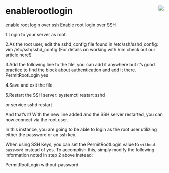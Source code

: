 # enablerootlogin    <img align="right" src="https://visitor-badge.laobi.icu/badge?page_id=noetovar5.enablerootlogin"/>
enable root login over ssh
Enable root login over SSH

1.Login to your server as root.

2.As the root user, edit the sshd_config file found in /etc/ssh/sshd_config:
vim /etc/ssh/sshd_config
(For details on working with Vim check out our article here!)

3.Add the following line to the file, you can add it anywhere but it’s good practice to find the block about authentication and add it there.
PermitRootLogin yes

4.Save and exit the file.

5.Restart the SSH server:
systemctl restart sshd

or
service sshd restart


And that’s it! With the new line added and the SSH server restarted, you can now connect via the root user.

In this instance, you are going to be able to login as the root user utilizing either the password or an ssh key.

When using SSH Keys, you can set the PermitRootLogin value to `without-password` instead of yes. To accomplish this, simply modify the following information noted in step 2 above instead:

PermitRootLogin without-password
